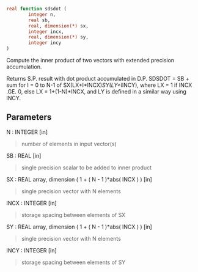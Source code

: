 ```fortran
real function sdsdot (
		integer n,
		real sb,
		real, dimension(*) sx,
		integer incx,
		real, dimension(*) sy,
		integer incy
)
```

Compute the inner product of two vectors with extended
precision accumulation.

Returns S.P. result with dot product accumulated in D.P.
SDSDOT = SB + sum for I = 0 to N-1 of SX(LX+I*INCX)*SY(LY+I*INCY),
where LX = 1 if INCX .GE. 0, else LX = 1+(1-N)*INCX, and LY is
defined in a similar way using INCY.

## Parameters
N : INTEGER [in]
> number of elements in input vector(s)

SB : REAL [in]
> single precision scalar to be added to inner product

SX : REAL array, dimension ( 1 + ( N - 1 )*abs( INCX ) ) [in]
> single precision vector with N elements

INCX : INTEGER [in]
> storage spacing between elements of SX

SY : REAL array, dimension ( 1 + ( N - 1 )*abs( INCX ) ) [in]
> single precision vector with N elements

INCY : INTEGER [in]
> storage spacing between elements of SY
